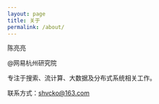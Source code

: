 ```yaml
---
layout: page
title: 关于
permalink: /about/
---
```


陈亮亮

@网易杭州研究院

专注于搜索、流计算、大数据及分布式系统相关工作。

联系方式：shvcko@163.com
